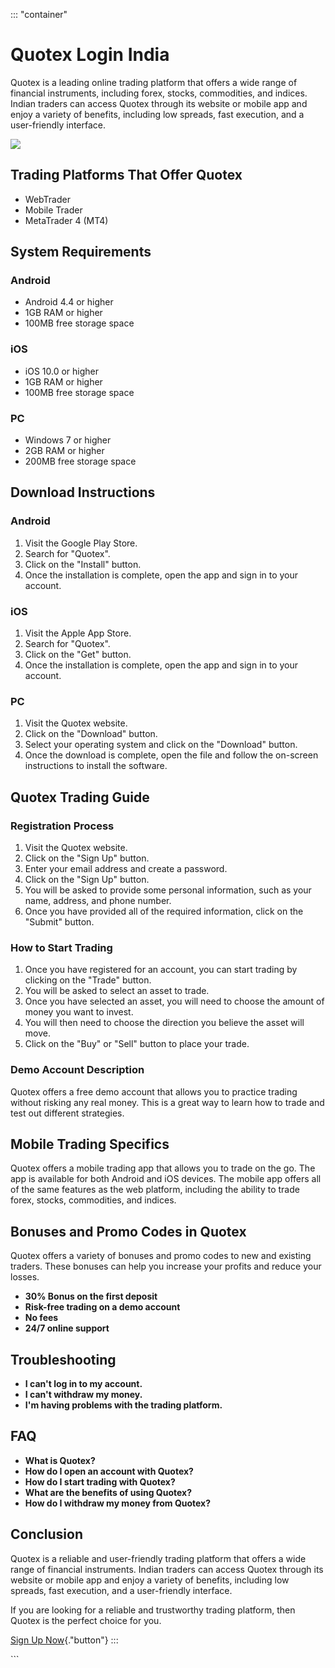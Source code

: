 ::: \"container\"
# Quotex Login India

Quotex is a leading online trading platform that offers a wide range of
financial instruments, including forex, stocks, commodities, and
indices. Indian traders can access Quotex through its website or mobile
app and enjoy a variety of benefits, including low spreads, fast
execution, and a user-friendly interface.

[![](https://static.quotex.io/files/3_en/300_250.jpg)](https://traff.sbs/brokerqxlid)

## Trading Platforms That Offer Quotex

-   WebTrader
-   Mobile Trader
-   MetaTrader 4 (MT4)

## System Requirements

### Android

-   Android 4.4 or higher
-   1GB RAM or higher
-   100MB free storage space

### iOS

-   iOS 10.0 or higher
-   1GB RAM or higher
-   100MB free storage space

### PC

-   Windows 7 or higher
-   2GB RAM or higher
-   200MB free storage space

## Download Instructions

### Android

1.  Visit the Google Play Store.
2.  Search for "Quotex".
3.  Click on the "Install" button.
4.  Once the installation is complete, open the app and sign in to your
    account.

### iOS

1.  Visit the Apple App Store.
2.  Search for "Quotex".
3.  Click on the "Get" button.
4.  Once the installation is complete, open the app and sign in to your
    account.

### PC

1.  Visit the Quotex website.
2.  Click on the "Download" button.
3.  Select your operating system and click on the "Download"
    button.
4.  Once the download is complete, open the file and follow the
    on-screen instructions to install the software.

## Quotex Trading Guide

### Registration Process

1.  Visit the Quotex website.
2.  Click on the "Sign Up" button.
3.  Enter your email address and create a password.
4.  Click on the "Sign Up" button.
5.  You will be asked to provide some personal information, such as your
    name, address, and phone number.
6.  Once you have provided all of the required information, click on the
    "Submit" button.

### How to Start Trading

1.  Once you have registered for an account, you can start trading by
    clicking on the "Trade" button.
2.  You will be asked to select an asset to trade.
3.  Once you have selected an asset, you will need to choose the amount
    of money you want to invest.
4.  You will then need to choose the direction you believe the asset
    will move.
5.  Click on the "Buy" or "Sell" button to place your trade.

### Demo Account Description

Quotex offers a free demo account that allows you to practice trading
without risking any real money. This is a great way to learn how to
trade and test out different strategies.

## Mobile Trading Specifics

Quotex offers a mobile trading app that allows you to trade on the go.
The app is available for both Android and iOS devices. The mobile app
offers all of the same features as the web platform, including the
ability to trade forex, stocks, commodities, and indices.

## Bonuses and Promo Codes in Quotex

Quotex offers a variety of bonuses and promo codes to new and existing
traders. These bonuses can help you increase your profits and reduce
your losses.

-   **30% Bonus on the first deposit**
-   **Risk-free trading on a demo account**
-   **No fees**
-   **24/7 online support**

## Troubleshooting

-   **I can\'t log in to my account.**
-   **I can\'t withdraw my money.**
-   **I\'m having problems with the trading platform.**

## FAQ

-   **What is Quotex?**
-   **How do I open an account with Quotex?**
-   **How do I start trading with Quotex?**
-   **What are the benefits of using Quotex?**
-   **How do I withdraw my money from Quotex?**

## Conclusion

Quotex is a reliable and user-friendly trading platform that offers a
wide range of financial instruments. Indian traders can access Quotex
through its website or mobile app and enjoy a variety of benefits,
including low spreads, fast execution, and a user-friendly interface.

If you are looking for a reliable and trustworthy trading platform, then
Quotex is the perfect choice for you.

[Sign Up Now](\%22https://traff.sbs/brokerqxsignup\%22){."button"}
:::

\`\`\`

